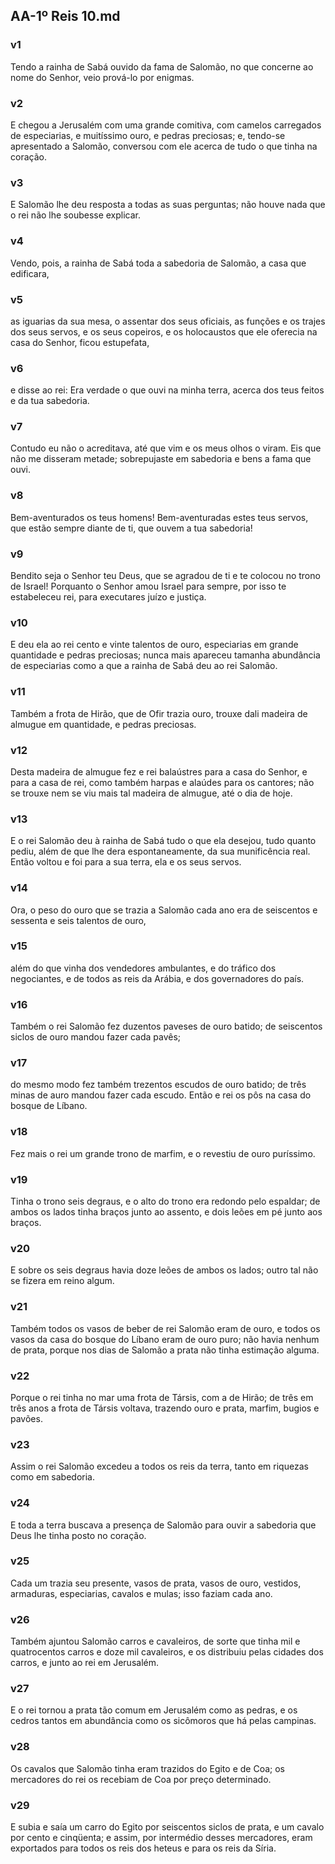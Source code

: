 ## AA-1º Reis 10.md
### v1
 Tendo a rainha de Sabá ouvido da fama de Salomão, no que concerne ao nome do Senhor, veio prová-lo por enigmas.
### v2
 E chegou a Jerusalém com uma grande comitiva, com camelos carregados de especiarias, e muitíssimo ouro, e pedras preciosas; e, tendo-se apresentado a Salomão, conversou com ele acerca de tudo o que tinha na coração.
### v3
 E Salomão lhe deu resposta a todas as suas perguntas; não houve nada que o rei não lhe soubesse explicar.
### v4
 Vendo, pois, a rainha de Sabá toda a sabedoria de Salomão, a casa que edificara,
### v5
 as iguarias da sua mesa, o assentar dos seus oficiais, as funções e os trajes dos seus servos, e os seus copeiros, e os holocaustos que ele oferecia na casa do Senhor, ficou estupefata,
### v6
 e disse ao rei: Era verdade o que ouvi na minha terra, acerca dos teus feitos e da tua sabedoria.
### v7
 Contudo eu não o acreditava, até que vim e os meus olhos o viram. Eis que não me disseram metade; sobrepujaste em sabedoria e bens a fama que ouvi.
### v8
 Bem-aventurados os teus homens! Bem-aventuradas estes teus servos, que estão sempre diante de ti, que ouvem a tua sabedoria!
### v9
 Bendito seja o Senhor teu Deus, que se agradou de ti e te colocou no trono de Israel! Porquanto o Senhor amou Israel para sempre, por isso te estabeleceu rei, para executares juízo e justiça.
### v10
 E deu ela ao rei cento e vinte talentos de ouro, especiarias em grande quantidade e pedras preciosas; nunca mais apareceu tamanha abundância de especiarias como a que a rainha de Sabá deu ao rei Salomão.
### v11
 Também a frota de Hirão, que de Ofir trazia ouro, trouxe dali madeira de almugue em quantidade, e pedras preciosas.
### v12
 Desta madeira de almugue fez e rei balaústres para a casa do Senhor, e para a casa de rei, como também harpas e alaúdes para os cantores; não se trouxe nem se viu mais tal madeira de almugue, até o dia de hoje.
### v13
 E o rei Salomão deu à rainha de Sabá tudo o que ela desejou, tudo quanto pediu, além de que lhe dera espontaneamente, da sua munificência real. Então voltou e foi para a sua terra, ela e os seus servos.
### v14
 Ora, o peso do ouro que se trazia a Salomão cada ano era de seiscentos e sessenta e seis talentos de ouro,
### v15
 além do que vinha dos vendedores ambulantes, e do tráfico dos negociantes, e de todos as reis da Arábia, e dos governadores do país.
### v16
 Também o rei Salomão fez duzentos paveses de ouro batido; de seiscentos siclos de ouro mandou fazer cada pavês;
### v17
 do mesmo modo fez também trezentos escudos de ouro batido; de três minas de auro mandou fazer cada escudo. Então e rei os pôs na casa do bosque de Líbano.
### v18
 Fez mais o rei um grande trono de marfim, e o revestiu de ouro puríssimo.
### v19
 Tinha o trono seis degraus, e o alto do trono era redondo pelo espaldar; de ambos os lados tinha braços junto ao assento, e dois leões em pé junto aos braços.
### v20
 E sobre os seis degraus havia doze leões de ambos os lados; outro tal não se fizera em reino algum.
### v21
 Também todos os vasos de beber de rei Salomão eram de ouro, e todos os vasos da casa do bosque do Líbano eram de ouro puro; não havia nenhum de prata, porque nos dias de Salomão a prata não tinha estimação alguma.
### v22
 Porque o rei tinha no mar uma frota de Társis, com a de Hirão; de três em três anos a frota de Társis voltava, trazendo ouro e prata, marfim, bugios e pavões.
### v23
 Assim o rei Salomão excedeu a todos os reis da terra, tanto em riquezas como em sabedoria.
### v24
 E toda a terra buscava a presença de Salomão para ouvir a sabedoria que Deus lhe tinha posto no coração.
### v25
 Cada um trazia seu presente, vasos de prata, vasos de ouro, vestidos, armaduras, especiarias, cavalos e mulas; isso faziam cada ano.
### v26
 Também ajuntou Salomão carros e cavaleiros, de sorte que tinha mil e quatrocentos carros e doze mil cavaleiros, e os distribuiu pelas cidades dos carros, e junto ao rei em Jerusalém.
### v27
 E o rei tornou a prata tão comum em Jerusalém como as pedras, e os cedros tantos em abundância como os sicômoros que há pelas campinas.
### v28
 Os cavalos que Salomão tinha eram trazidos do Egito e de Coa; os mercadores do rei os recebiam de Coa por preço determinado.
### v29
 E subia e saía um carro do Egito por seiscentos siclos de prata, e um cavalo por cento e cinqüenta; e assim, por intermédio desses mercadores, eram exportados para todos os reis dos heteus e para os reis da Síria.
